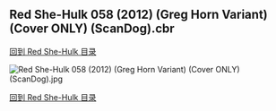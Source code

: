 ## Red She-Hulk 058 (2012) (Greg Horn Variant) (Cover ONLY) (ScanDog).cbr


[回到 Red She-Hulk 目录](https://github.com/alicewish/markdown/blob/master/series/Red-She-Hulk.md)


![Red She-Hulk 058 (2012) (Greg Horn Variant) (Cover ONLY) (ScanDog).jpg](https://wx1.sinaimg.cn/large/6a9fdecaly1fr0wwonee9j20zk1ixnov.jpg)

[回到 Red She-Hulk 目录](https://github.com/alicewish/markdown/blob/master/series/Red-She-Hulk.md)

